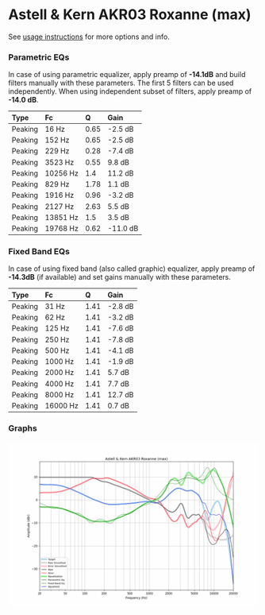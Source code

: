 # Astell & Kern AKR03 Roxanne (max)
See [usage instructions](https://github.com/jaakkopasanen/AutoEq#usage) for more options and info.

### Parametric EQs
In case of using parametric equalizer, apply preamp of **-14.1dB** and build filters manually
with these parameters. The first 5 filters can be used independently.
When using independent subset of filters, apply preamp of **-14.0 dB**.

| Type    | Fc       |    Q | Gain     |
|:--------|:---------|:-----|:---------|
| Peaking | 16 Hz    | 0.65 | -2.5 dB  |
| Peaking | 152 Hz   | 0.65 | -2.5 dB  |
| Peaking | 229 Hz   | 0.28 | -7.4 dB  |
| Peaking | 3523 Hz  | 0.55 | 9.8 dB   |
| Peaking | 10256 Hz | 1.4  | 11.2 dB  |
| Peaking | 829 Hz   | 1.78 | 1.1 dB   |
| Peaking | 1916 Hz  | 0.96 | -3.2 dB  |
| Peaking | 2127 Hz  | 2.63 | 5.5 dB   |
| Peaking | 13851 Hz | 1.5  | 3.5 dB   |
| Peaking | 19768 Hz | 0.62 | -11.0 dB |

### Fixed Band EQs
In case of using fixed band (also called graphic) equalizer, apply preamp of **-14.3dB**
(if available) and set gains manually with these parameters.

| Type    | Fc       |    Q | Gain    |
|:--------|:---------|:-----|:--------|
| Peaking | 31 Hz    | 1.41 | -2.8 dB |
| Peaking | 62 Hz    | 1.41 | -3.2 dB |
| Peaking | 125 Hz   | 1.41 | -7.6 dB |
| Peaking | 250 Hz   | 1.41 | -7.8 dB |
| Peaking | 500 Hz   | 1.41 | -4.1 dB |
| Peaking | 1000 Hz  | 1.41 | -1.9 dB |
| Peaking | 2000 Hz  | 1.41 | 5.7 dB  |
| Peaking | 4000 Hz  | 1.41 | 7.7 dB  |
| Peaking | 8000 Hz  | 1.41 | 12.7 dB |
| Peaking | 16000 Hz | 1.41 | 0.7 dB  |

### Graphs
![](./Astell%20&%20Kern%20AKR03%20Roxanne%20(max).png)